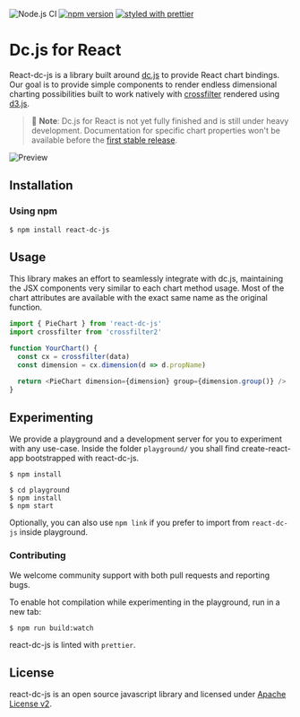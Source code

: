 ![Node.js CI](https://github.com/dc-js/react-dc-js/workflows/Node.js%20CI/badge.svg)
[![npm version](https://badge.fury.io/js/react-dc-js.svg)](https://badge.fury.io/js/react-dc-js)
[![styled with prettier](https://img.shields.io/badge/styled_with-prettier-ff69b4.svg)](https://github.com/prettier/prettier)

# Dc.js for React

React-dc-js is a library built around [dc.js](https://github.com/dc-js/dc.js) to provide React
chart bindings.
Our goal is to provide simple components to render endless dimensional charting possibilities built to work natively with
[crossfilter](http://crossfilter.github.io/crossfilter/) rendered using [d3.js](https://d3js.org/).

> 👋️ **Note**: Dc.js for React is not yet fully finished and is still under heavy development.
> Documentation for specific chart properties won't be available before the
> [first stable release](https://github.com/dc-js/react-dc-js/projects/1).

![Preview](preview.gif)

## Installation

### Using npm

```shell script
$ npm install react-dc-js
```

## Usage

This library makes an effort to seamlessly integrate with dc.js, maintaining the JSX components very similar
to each chart method usage. Most of the chart attributes are available with the exact same name as the
original function.

```javascript
import { PieChart } from 'react-dc-js'
import crossfilter from 'crossfilter2'

function YourChart() {
  const cx = crossfilter(data)
  const dimension = cx.dimension(d => d.propName)

  return <PieChart dimension={dimension} group={dimension.group()} />
}
```

## Experimenting

We provide a playground and a development server for you to experiment with any use-case. Inside the folder
`playground/` you shall find create-react-app bootstrapped with react-dc-js.

```shell script
$ npm install

$ cd playground
$ npm install
$ npm start
```

Optionally, you can also use `npm link` if you prefer to import from `react-dc-js` inside playground.

### Contributing

We welcome community support with both pull requests and reporting bugs.

To enable hot compilation while experimenting in the playground, run in a new tab:

```shell script
$ npm run build:watch
```

react-dc-js is linted with `prettier`.

## License

react-dc-js is an open source javascript library and licensed under
[Apache License v2](http://www.apache.org/licenses/LICENSE-2.0.html).
